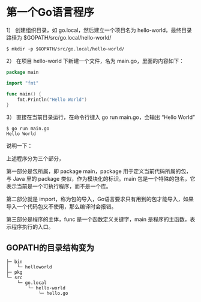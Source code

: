# 第一个Go语言程序


1） 创建组织目录，如 go.local，然后建立一个项目名为 hello-world，最终目录路径为 \$GOPATH/src/go.local/hello-world/

```shell
$ mkdir -p $GOPATH/src/go.local/hello-world/
```


2） 在项目 hello-world 下新建一个文件，名为 main.go，里面的内容如下：

```go
package main

import "fmt"

func main() {
    fmt.Println("Hello World")
}
```


3） 直接在当前目录运行，在命令行键入 go run main.go，会输出 “Hello World”

```shell
$ go run main.go
Hello World
```


说明一下：

上述程序分为三个部分，

第一部分是包所属，即 package main，package 用于定义当前代码所属的包，与 Java 里的 package 类似，作为模块化的标识。main 包是一个特殊的包名，它表示当前是一个可执行程序，而不是一个库。

第二部分就是 import，称为包的导入，Go语言要求只有用到的包才能导入，如果导入一个代码包又不使用，那么编译时会报错。

第三部分是程序的主体，func 是一个函数定义关键字，main 是程序的主函数，表示程序执行的入口。

## **GOPATH的目录结构变为**
```text
├─ bin
│   └─ helloworld
├─ pkg
└─ src
    └─ go.local
        └─ hello-world
            └─ hello.go
```
